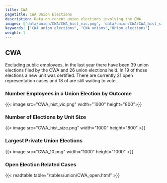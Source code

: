 ```yaml
---
title: CWA
pagetitle: CWA Union Elections
description: Data on recent union elections involving the CWA.
images: ['data/union/CWA/CWA_hist_vic.png', 'data/union/CWA/CWA_hist_size.png', 'data/union/CWA/CWA_10.png']
keywords: ["CWA union elections", "CWA unions","Union elections"]
weight: 1
---
```

##  CWA

Excluding public employees, in the last year there have been 39 union elections filed by the CWA and 26 union elections held. In 19 of those elections a new unit was certified. There are currently 21 open representation cases and 18 of are still waiting to vote.

### Number Employees in a Union Election by Outcome
{{< image src="CWA_hist_vic.png" width="1000" height="800">}}

### Number of Elections by Unit Size
{{< image src="CWA_hist_size.png" width="1000" height="800" >}}

### Largest Private Union Elections
{{< image src="CWA_10.png" width="1000" height="1000"  >}}

### Open Election Related Cases
{{< readtable table="/tables/union/CWA_open.html" >}}


